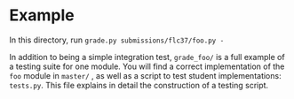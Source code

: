 # Example

In this directory, run `grade.py submissions/flc37/foo.py -`

In addition to being a simple integration test, `grade_foo/` is a full example of a testing suite for one module. You will find a correct implementation of the `foo` module in `master/` , as well as a script to test student implementations: `tests.py`. This file explains in detail the construction of a testing script.